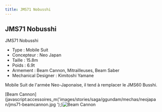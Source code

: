 ```yaml
---
title: JMS71 Nobusshi
---
```


JMS71 Nobusshi
--------------




JMS71 Nobusshi   
  
- Type : Mobile Suit  
- Concepteur : Neo Japan  
- Taille : 15.8m  
- Poids : 6.9t  
- Armement : Beam Cannon, Mitrailleuses, Beam Saber  
- Mechanical Designer : Kimitoshi Yamane  
  
Mobile Suit de l'armée Neo-Japonaise, il tend à remplacer le JMS60 Busshi.


[Beam Cannon](javascript:accessoires_m('images/stories/saga/ggundam/mechas/neojapan/jms71-beamcannon.jpg
');)![
Beam Cannon](/images/stories/saga/ggundam/mechas/neojapan/jms71-beamcannon.jpg
) 